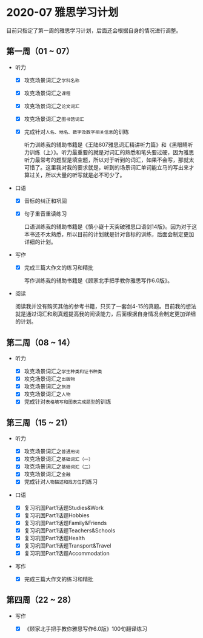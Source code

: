 # 2020-07 雅思学习计划

目前只指定了第一周的雅思学习计划，后面还会根据自身的情况进行调整。

## 第一周（01 ~ 07）

* 听力
  
  - [x] 攻克场景词汇之`学科名称`
  - [x] 攻克场景词汇之`课程`
  - [x] 攻克场景词汇之`论文词汇`
  - [x] 攻克场景词汇之`图书馆词汇`
  - [x] 完成针对`人名、地名、数字及数字相关信息`的训练

    听力训练我的辅助书籍是《王陆807雅思词汇精讲听力篇》和《黑眼睛听力训练（上）》。听力最重要的就是对词汇的熟悉和笔头要过硬，因为雅思听力最常考的题型是填空题，所以对于听到的词汇，如果不会写，那就太可惜了。这里我对我的要求就是，听到的场景词汇单词能立马的写出来才算过关，所以大量的听写就是必不可少了。


* 口语

  - [x] 音标的纠正和巩固
  - [x] 句子重音重读练习

    口语训练我的辅助书籍是《慎小嶷十天突破雅思口语剑14版》。因为对于这本书还不太熟悉，所以目前的计划就是针对音标的训练，后面会制定更加详细的计划。


* 写作

  - [x] 完成三篇大作文的练习和精批

    写作训练我的辅助书籍是《顾家北手把手教你雅思写作6.0版》。

* 阅读

    阅读我并没有购买其他的参考书籍，只买了一套剑4-15的真题。目前我的想法就是通过词汇和刷真题提高我的阅读能力，后面根据自身情况会制定更加详细的计划。


## 第二周（08 ~ 14）

* 听力
  
  - [x] 攻克场景词汇之`学生种类和证书种类`
  - [x] 攻克场景词汇之`出版物`
  - [x] 攻克场景词汇之`旅游`
  - [x] 攻克场景词汇之`人物`
  - [x] 完成针对`表格填写和图表完成题型`的训练

## 第三周（15 ~ 21）

* 听力

  - [x] 攻克场景词汇之`普通用词`
  - [x] 攻克场景词汇之`基础词汇（一）`
  - [x] 攻克场景词汇之`基础词汇（二）`
  - [x] 攻克场景词汇之`金融`
  - [x] 完成针对`人物描述和找方位`的练习

* 口语

  - [x] 复习巩固Part1话题Studies&Work
  - [x] 复习巩固Part1话题Hobbies
  - [x] 复习巩固Part1话题Family&Friends
  - [x] 复习巩固Part1话题Teachers&Schools
  - [x] 复习巩固Part1话题Health
  - [x] 复习巩固Part1话题Transport&Travel
  - [x] 复习巩固Part1话题Accommodation

* 写作

  - [x] 完成三篇大作文的练习和精批

## 第四周（22 ~ 28）

* 写作

  - [x] 《顾家北手把手教你雅思写作6.0版》100句翻译练习